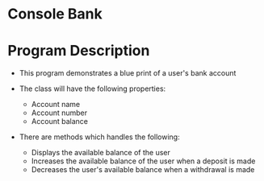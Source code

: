 # Console Bank
# Program Description
* This program demonstrates a blue print of a user's bank account

* The class will have the following properties:
	- Account name
	- Account number
	- Account balance

* There are methods which handles the following:
	- Displays the available balance of the user
	- Increases the available balance of the user when a deposit is made
	- Decreases the user's available balance when a withdrawal is made
